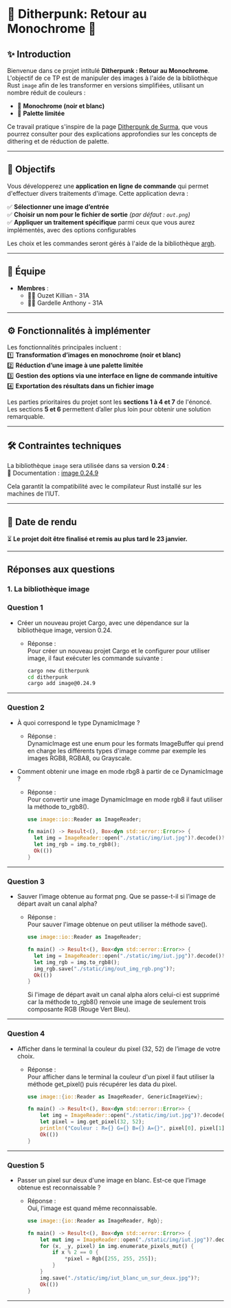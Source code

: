 # 🎨 **Ditherpunk: Retour au Monochrome** 🖤

## ✨ Introduction

Bienvenue dans ce projet intitulé **Ditherpunk : Retour au Monochrome**.  
L'objectif de ce TP est de manipuler des images à l'aide de la bibliothèque Rust `image` afin de les transformer en versions simplifiées, utilisant un nombre réduit de couleurs :  
- 🖤 **Monochrome (noir et blanc)**  
- 🎨 **Palette limitée**  

Ce travail pratique s'inspire de la page [Ditherpunk de Surma](https://surma.dev/things/ditherpunk/), que vous pourrez consulter pour des explications approfondies sur les concepts de dithering et de réduction de palette.

---

## 🎯 Objectifs

Vous développerez une **application en ligne de commande** qui permet d'effectuer divers traitements d'image. Cette application devra :  

✅ **Sélectionner une image d’entrée**  
✅ **Choisir un nom pour le fichier de sortie** *(par défaut : `out.png`)*  
✅ **Appliquer un traitement spécifique** parmi ceux que vous aurez implémentés, avec des options configurables  

Les choix et les commandes seront gérés à l'aide de la bibliothèque [argh](https://crates.io/crates/argh).

---

## 👥 Équipe

- **Membres** :  
  - 🧑‍💻 Ouzet Killian - 31A
  - 🧑‍💻 Gardelle Anthony - 31A  

---

## ⚙️ Fonctionnalités à implémenter

Les fonctionnalités principales incluent :  
1️⃣ **Transformation d’images en monochrome (noir et blanc)**  
2️⃣ **Réduction d’une image à une palette limitée**  
3️⃣ **Gestion des options via une interface en ligne de commande intuitive**  
4️⃣ **Exportation des résultats dans un fichier image**  

Les parties prioritaires du projet sont les **sections 1 à 4 et 7** de l'énoncé.  
Les sections **5 et 6** permettent d’aller plus loin pour obtenir une solution remarquable.  

---

## 🛠️ Contraintes techniques

La bibliothèque `image` sera utilisée dans sa version **0.24** :  
📄 Documentation : [image 0.24.9](https://docs.rs/image/0.24.9/image/index.html)  

Cela garantit la compatibilité avec le compilateur Rust installé sur les machines de l’IUT.  

---

## 📅 Date de rendu

⏳ **Le projet doit être finalisé et remis au plus tard le 23 janvier.**  

---

##  Réponses aux questions 

###  1. La bibliothèque image

### Question 1

- Créer un nouveau projet Cargo, avec une dépendance sur la bibliothèque image, version 0.24.

  - Réponse :  
    Pour créer un nouveau projet Cargo et le configurer pour utiliser image, il faut exécuter les commande suivante :  

    ```bash
    cargo new ditherpunk
    cd ditherpunk
    cargo add image@0.24.9
    ```

---

### Question 2

- À quoi correspond le type DynamicImage ?

  - Réponse :  
    DynamicImage est une enum pour les formats ImageBuffer qui prend en charge les différents types d'image comme par exemple les images RGB8, RGBA8, ou Grayscale.

-  Comment obtenir une image en mode rbg8 à partir de ce DynamicImage ?

    - Réponse :  
    Pour convertir une image DynamicImage en mode rgb8 il faut utiliser la méthode to_rgb8().

      ```rust
      use image::io::Reader as ImageReader;

      fn main() -> Result<(), Box<dyn std::error::Error>> {
        let img = ImageReader::open("./static/img/iut.jpg")?.decode()?;
        let img_rgb = img.to_rgb8();
        Ok(())
      }
      ```

---

### Question 3

- Sauver l’image obtenue au format png. Que se passe-t-il si l’image de départ avait un canal
alpha?

  - Réponse :  
    Pour sauver l'image obtenue on peut utiliser la méthode save().

      ```rust
      use image::io::Reader as ImageReader;

      fn main() -> Result<(), Box<dyn std::error::Error>> {
        let img = ImageReader::open("./static/img/iut.jpg")?.decode()?;
        let img_rgb = img.to_rgb8();
        img_rgb.save("./static/img/out_img_rgb.png")?;
        Ok(())
      }
      ```
    Si l'image de départ avait un canal alpha alors celui-ci est supprimé car la méthode to_rgb8() renvoie une image de seulement trois composante RGB (Rouge Vert Bleu).

---

### Question 4

- Afficher dans le terminal la couleur du pixel (32, 52) de l’image de votre choix.

  - Réponse :  
  Pour afficher dans le terminal la couleur d'un pixel il faut utiliser la méthode get_pixel() puis récupérer les data du pixel.

    ```rust
    use image::{io::Reader as ImageReader, GenericImageView};

    fn main() -> Result<(), Box<dyn std::error::Error>> {
        let img = ImageReader::open("./static/img/iut.jpg")?.decode()?;
        let pixel = img.get_pixel(32, 52);
        println!("Couleur : R={} G={} B={} A={}", pixel[0], pixel[1], pixel[2], pixel[3]);
        Ok(())
    }
    ```

---

### Question 5

- Passer un pixel sur deux d'une image en blanc. Est-ce que l’image obtenue est reconnaissable ?

  - Réponse :  
    Oui, l'image est quand même reconnaissable.

    ```rust
    use image::{io::Reader as ImageReader, Rgb};

    fn main() -> Result<(), Box<dyn std::error::Error>> {
        let mut img = ImageReader::open("./static/img/iut.jpg")?.decode()?.to_rgb8();
        for (x, _y, pixel) in img.enumerate_pixels_mut() {
            if x % 2 == 0 {
                *pixel = Rgb([255, 255, 255]);
            }
        }
        img.save("./static/img/iut_blanc_un_sur_deux.jpg")?;
        Ok(())
    }
    ```

---
